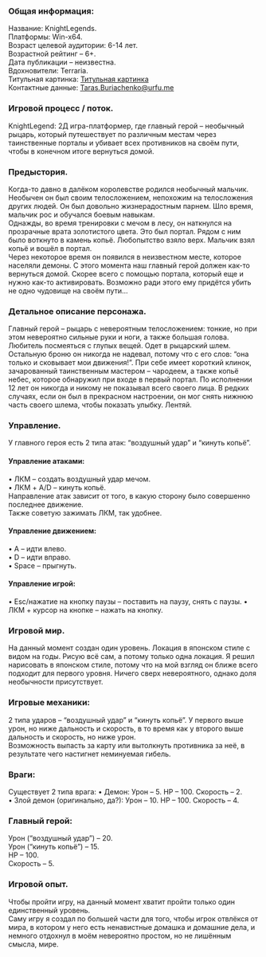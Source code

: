﻿### Общая информация:

Название: KnightLegends.\
Платформы: Win-x64.\
Возраст целевой аудитории: 6-14 лет.\
Возрастной рейтинг – 6+.\
Дата публикации – неизвестна.\
Вдохновители: Terraria.\
Титульная картинка: [Титульная картинка](https://github.com/FAR1D-lox/MyGame/raw/master/Content/image.png)\
Контактные данные: Taras.Buriachenko@urfu.me

### Игровой процесс / поток.
KnightLegend: 2Д игра-платформер, где главный герой – необычный рыцарь, который путешествует по различным местам через таинственные порталы и убивает всех противников на своём пути, чтобы в конечном итоге вернуться домой.


### Предыстория.
Когда-то давно в далёком королевстве родился необычный мальчик. Необычен он был своим телосложением, непохожим на телосложения других людей. Он был довольно жизнерадостным парнем. Шло время, мальчик рос и обучался боевым навыкам.\
Однажды, во время тренировки с мечом в лесу, он наткнулся на прозрачные врата золотистого цвета. Это был портал. Рядом с ним было воткнуто в камень копьё. Любопытство взяло верх. Мальчик взял копьё и вошёл в портал.\
Через некоторое время он появился в неизвестном месте, которое населяли демоны. С этого момента наш главный герой должен как-то вернуться домой. Скорее всего с помощью портала, который еще и нужно как-то активировать. Возможно ради этого ему придётся убить не одно чудовище на своём пути…

### Детальное описание персонажа.
Главный герой – рыцарь с невероятным телосложением: тонкие, но при этом невероятно сильные руки и ноги, а также большая голова. Любитель посмеяться с глупых вещей. Одет в рыцарский шлем. Остальную броню он никогда не надевал, потому что с его слов: “она только и сковывает мои движения!”. При себе имеет короткий клинок, зачарованный таинственным мастером – чародеем, а также копьё небес, которое обнаружил при входе в первый портал. По исполнении 12 лет он никогда и никому не показывал всего своего лица. В редких случаях, если он был в прекрасном настроении, он мог снять нижнюю часть своего шлема, чтобы показать улыбку. Лентяй.


### Управление.
У главного героя есть 2 типа атак: “воздушный удар” и “кинуть копьё”.

#### Управление атаками:
•	ЛКМ – создать воздушный удар мечом.\
•	ЛКМ + A/D – кинуть копьё.\
Направление атак зависит от того, в какую сторону было совершенно последнее движение.\
Также советую зажимать ЛКМ, так удобнее.

#### Управление движением:
•	A – идти влево.\
•	D – идти вправо.\
•	Space – прыгнуть.

#### Управление игрой:
•	Esc/нажатие на кнопку паузы – поставить на паузу, снять с паузы.
•	ЛКМ + курсор на кнопке – нажать на кнопку.

### Игровой мир.
На данный момент создан один уровень. Локация в японском стиле с видом на годы. Рисую всё сам, а потому только одна локация. Я решил нарисовать в японском стиле, потому что на мой взгляд он ближе всего подходит для первого уровня. Ничего сверх невероятного, однако доля необычности присутствует.

### Игровые механики:
2 типа ударов – “воздушный удар” и “кинуть копьё”. У первого выше урон, но ниже дальность и скорость, в то время как у второго выше дальность и скорость, но ниже урон.\
Возможность выпасть за карту или вытолкнуть противника за неё, в результате чего настигнет неминуемая гибель.

### Враги:
Существует 2 типа врага:
•	Демон: Урон – 5. HP – 100. Скорость – 2.\
•	Злой демон (оригинально, да?): Урон – 10. HP – 100. Скорость – 4.

### Главный герой:
Урон (“воздушный удар”) – 20.\
Урон (“кинуть копьё”) – 15.\
HP – 100.\
Скорость – 5.

### Игровой опыт.
Чтобы пройти игру, на данный момент хватит пройти только один единственный уровень.\
Саму игру я создал по большей части для того, чтобы игрок отвлёкся от мира, в котором у него есть ненавистные домашка и домашние дела, и немного отдохнул в моём невероятно простом, но не лишённым смысла, мире.
